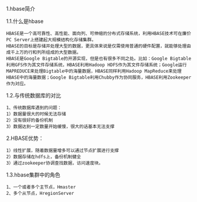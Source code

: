 1.hbase简介

1.1.什么是hbase

    HBASE是一个高可靠性、高性能、面向列、可伸缩的分布式存储系统，利用HBASE技术可在廉价PC Server上搭建起大规模结构化存储集群。
    HBASE的目标是存储并处理大型的数据，更具体来说是仅需使用普通的硬件配置，就能够处理由成千上万的行和列所组成的大型数据。
    HBASE是Google Bigtable的开源实现，但是也有很多不同之处。比如：Google Bigtable利用GFS作为其文件存储系统，HBASE利用Hadoop HDFS作为其文件存储系统；Google运行MAPREDUCE来处理Bigtable中的海量数据，HBASE同样利用Hadoop MapReduce来处理HBASE中的海量数据；Google Bigtable利用Chubby作为协同服务，HBASE利用Zookeeper作为对应。

1.2.与传统数据库的对比

    1、传统数据库遇到的问题：
    1）数据量很大的时候无法存储
    2）没有很好的备份机制
    3）数据达到一定数量开始缓慢，很大的话基本无法支撑

2.HBASE优势：
 
    1）线性扩展，随着数据量增多可以通过节点扩展进行支撑
    2）数据存储在hdfs上，备份机制健全
    3）通过zookeeper协调查找数据，访问速度块。

1.3.hbase集群中的角色

    1、一个或者多个主节点，Hmaster
    2、多个从节点，HregionServer
